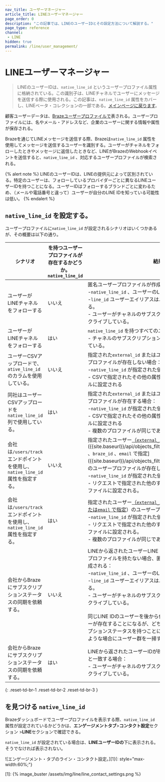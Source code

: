```yaml
---
nav_title: ユーザーマネージャー
article_title: LINEユーザーマネージャー
page_order: 0
description: "この記事では、LINEのユーザーIDとその設定方法について解説する。"
page_type: reference
channel:
 - LINE
hidden: true
permalink: /line/user_management/
---
```


# LINEユーザーマネージャー

> LINEのユーザーIDは、`native_line_id` というユーザープロファイル属性に格納されている。この識別子は、LINEチャネルでユーザーにメッセージを送信する際に使用される。この記事は、`native_line_id` 属性をカバーし、LINEベータ・コレクションの一部である。[メインページに戻ります](https://www.braze.com/docs/line/)。

顧客ユーザーデータは、[Brazeユーザープロファイルで]({{site.baseurl}}/user_guide/data_and_analytics/user_data_collection/user_profile_lifecycle/)表される。ユーザープロファイルには、名やメール・アドレスなど、企業のユーザーに関する情報や属性が保存される。 

Brazeを通じてLINEメッセージを送信する際、Brazeは`native_line_id` 属性を使用してメッセージを送信するユーザーを識別する。ユーザーがチャネルをフォローしたときやメッセージに返信したときなど、LINEがBrazeのWebhookイベントを送信すると、`native_line_id` 、対応するユーザープロファイルが検索される。

{% alert note %}
LINEのユーザーIDは、LINEの提供元によって区別されている。特定のユーザーは、フォローしているプロバイダーごとに異なるLINEユーザーIDを持つことになる。ユーザーIDはフォローするブランドごとに変わるため、（メールや電話番号と違って）ユーザーが自分のLINE IDを知っている可能性は低い。
{% endalert %}

## `native_line_id` を設定する。

ユーザープロファイルに`native_line_id` が設定されるシナリオはいくつかあるが、その概要は以下の通り。

| シナリオ | を持つユーザープロファイルが存在するかどうか。 `native_line_id` | 結果 |
| --- | --- | --- |
|ユーザーがLINEチャネルをフォローする | いいえ| 匿名ユーザープロファイルが作成される（マージが必要）：<br> -`native_line_id` 、ユーザーのLINE IDが設定される。 <br>-`line_id` ユーザーエイリアスはユーザーのLINE IDに設定される。<br>\- ユーザーがチャネルのサブスクリプショングループにサブスクライブしている。 |
|ユーザーがLINEチャネルをフォローする| はい | `native_line_id` を持つすべてのユーザープロファイル：<br>\- チャネルのサブスクリプショングループにサブスクライブしている。|
|ユーザーCSVアップロードで、`ative_line_id` のカラムを使用している。| いいえ| 指定された`external_id` またはユーザーエイリアスのユーザープロファイルが存在しない場合：<br>-`native_line_id` が指定された値に設定される。<br> \- CSVで指定されたその他の属性はすべてユーザープロファイルに設定される|
|同社はユーザーCSVアップロードを`native_line_id` 列で使用している。 | はい | 指定された`external_id` またはユーザーエイリアスのユーザープロファイルが存在する場合：<br>-`native_line_id` が指定された値に設定される。<br>\- CSVで指定されたその他の属性はすべてユーザープロファイルに設定される<br>\- 複数のプロファイルが同じである。 `native_line_id` |
| 会社は`/users/track` エンドポイントを使用し、`native_line_id` 属性を指定する。 | いいえ | 指定されたユーザー[（`external_id`]({{site.baseurl}}/api/objects_filters/user_attributes_object/) 、`user_alias`]({{site.baseurl}}/api/objects_filters/user_attributes_object/) 、`braze_id` 、`email` で指定]({{site.baseurl}}/api/objects_filters/user_attributes_object/)）のユーザープロファイルが存在しない場合：<br>-`native_line_id` が指定された値に設定される。<br>\- リクエストで指定された他のすべての属性は、ユーザープロファイルに設定される。 |
| 会社は`/users/track` エンドポイントを使用し、`native_line_id` 属性を指定する。 | はい | 指定されたユーザー[（`external_id` 、`user_alias` 、`braze_id` または`email` で指定]({{site.baseurl}}/api/objects_filters/user_attributes_object/)）のユーザープロファイルが存在する場合：<br>-`native_line_id` が指定された値に設定される。<br>\- リクエストで指定された他のすべての属性は、ユーザープロファイルに設定される。<br>\- 複数のプロファイルが同じである。 `native_line_id` |
| 会社からBrazeにサブスクリプションステータスの同期を依頼する。 | いいえ | LINEから返されたユーザーLINE IDがBrazeに対応するユーザープロファイルを持たない場合、匿名ユーザープロファイルが作成される：<br>-`native_line_id` 、ユーザーのLINE IDが設定される。<br>-`line_id` ユーザーエイリアスはユーザーのLINE IDに設定される。<br>\- ユーザーがチャネルのサブスクリプショングループにサブスクライブしている。<br><br>同じLINE IDのユーザーを後から作成した場合、重複したユーザーが存在することになるが、どちらも正しいLINEのサブスクリプションステータスを持つことになる。ユーザー統合は、このような場合にユーザー群を一掃することができる。 |
| 会社からBrazeにサブスクリプションステータスの同期を依頼する。 | はい | LINEから返されたユーザーIDがBrazeのユーザープロファイルと一致する場合：<br>\- ユーザーがチャネルのサブスクリプショングループにサブスクライブしている。 |
{: .reset-td-br-1 .reset-td-br-2 .reset-td-br-3 }

## を見つける `native_line_id`

Brazeダッシュボードでユーザープロファイルを表示する際、`native_line_id` 属性が設定されているかどうかは、**エンゲージメントタブ**>**コンタクト設定**セクション >**LINE**セクションで確認できる。

`native_line_id` が設定されている場合は、**LINEユーザーIDの**下に表示される。そうでなければ表示されない。

![エンゲージメント・タブのライン・コンタクト設定。][1]{: style="max-width:60%;"}

[1]: {% image_buster /assets/img/line/line_contact_settings.png %}